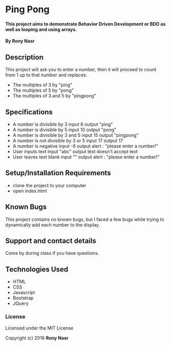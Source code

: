 # Ping Pong

#### This project aims to demonstrate Behavior Driven Development or BDD as well as looping and using arrays.

#### By Rony Nasr

## Description

This project will ask you to enter a number, then it will proceed to count from 1 up to that number and replaces:

* The multiples of 3 by "ping"
* The multiples of 5 by "pong"
* The multiples of 3 and 5 by "pingpong"

## Specifications

* A number is divisible by 3            input 6   output "ping"
* A number is divisible by 5            input 10  output "pong"
* A number is divisible by 3 and 5      input 15  output "pingpong"
* A number is not divisible by 3 or 5   input 17  output 17
* A number is negative   input -6     output alert : "please enter a number!"
* User inputs text       input "abc"  output text doesn't accept text
* User leaves text blank input ""     output alert : "please enter a number!"

## Setup/Installation Requirements

* clone the project to your computer
* open index.html

## Known Bugs

This project contains no known bugs, but I faced a few bugs while trying to dynamically add each number to the display.

## Support and contact details

Come by during class if you have questions.

## Technologies Used

* HTML
* CSS
* Javascript
* Bootstrap
* JQuery

### License

Licensed under the MIT License

Copyright (c) 2016 **Rony Nasr**
